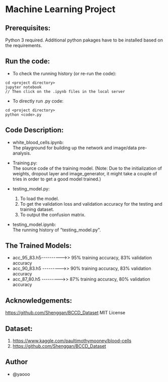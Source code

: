 # Machine Learning Project
## Prerequisites:
Python 3 required.
Additional python pakages have to be installed based on the requirements.


## Run the code:
* To check the running history (or re-run the code):
```
cd <project directory>
jupyter notebook 
// Then click on the .ipynb files in the local server
```

* To directly run .py code:
```
cd <project directory>
python <code>.py
```

## Code Description:
* white_blood_cells.ipynb: <br>
The playground for building up the network and image/data pre-analysis.

* Training.py: <br>
The source code of the training model. (Note: Due to the initialization of weights, dropout layer and image_generator, it might take a couple of tries in order to get a good model trained.)


* testing_model.py: <br>
  1. To load the model.
  2. To get the validation loss and validation accuracy for the testing and training dataset.
  3. To output the confusion matrix.

* testing_model.ipynb: <br>
The running history of "testing_model.py".


## The Trained Models:
* acc_95_83.h5---------->> 95% training accuracy, 83% validation accuracy
* acc_90_83.h5 --------->> 90% training accuracy, 83% validation accuracy
* acc_87_80.h5 --------->> 87% training accuracy, 80% validation accuracy


## Acknowledgements:
https://github.com/Shenggan/BCCD_Dataset MIT License


## Dataset:
1. https://www.kaggle.com/paultimothymooney/blood-cells
2. https://github.com/Shenggan/BCCD_Dataset


## Author
* @yaooo
